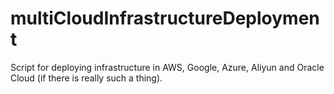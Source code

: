 # multiCloudInfrastructureDeployment
Script for deploying infrastructure in AWS, Google, Azure, Aliyun and Oracle Cloud (if there is really such a thing).
